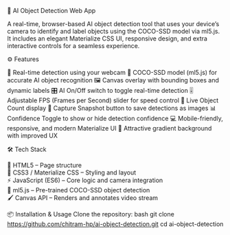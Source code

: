 🧠 AI Object Detection Web App

A real-time, browser-based AI object detection tool that uses your device’s camera to identify and label objects using the COCO-SSD model via ml5.js.
It includes an elegant Materialize CSS UI, responsive design, and extra interactive controls for a seamless experience.

⚙️ Features

🎥 Real-time detection using your webcam
🧠 COCO-SSD model (ml5.js) for accurate AI object recognition
🖼️ Canvas overlay with bounding boxes and dynamic labels
🎛️ AI On/Off switch to toggle real-time detection
🎚️ Adjustable FPS (Frames per Second) slider for speed control
🔢 Live Object Count display
📸 Capture Snapshot button to save detections as images
📊 Confidence Toggle to show or hide detection confidence
💻 Mobile-friendly, responsive, and modern Materialize UI
🌈 Attractive gradient background with improved UX

🛠️ Tech Stack

🧱 HTML5 – Page structure  
🎨 CSS3 / Materialize CSS – Styling and layout  
⚡ JavaScript (ES6) – Core logic and camera integration  
🤖 ml5.js – Pre-trained COCO-SSD object detection  
🖌️ Canvas API – Renders and annotates video stream

📦 Installation & Usage
Clone the repository:
   bash
   git clone https://github.com/chitram-hp/ai-object-detection.git
   cd ai-object-detection
